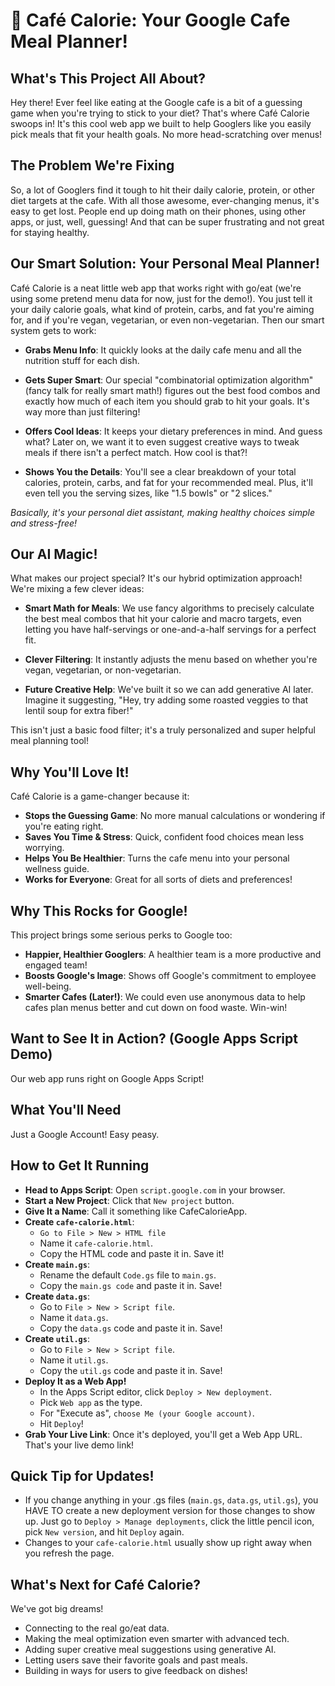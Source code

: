 # 🥗 Café Calorie: Your Google Cafe Meal Planner!

## What's This Project All About?
Hey there! Ever feel like eating at the Google cafe is a bit of a guessing game when you're trying to stick to your diet? That's where Café Calorie swoops in! It's this cool web app we built to help Googlers like you easily pick meals that fit your health goals. No more head-scratching over menus!

## The Problem We're Fixing
So, a lot of Googlers find it tough to hit their daily calorie, protein, or other diet targets at the cafe. With all those awesome, ever-changing menus, it's easy to get lost. People end up doing math on their phones, using other apps, or just, well, guessing! And that can be super frustrating and not great for staying healthy.

## Our Smart Solution: Your Personal Meal Planner!
Café Calorie is a neat little web app that works right with go/eat (we're using some pretend menu data for now, just for the demo!). You just tell it your daily calorie goals, what kind of protein, carbs, and fat you're aiming for, and if you're vegan, vegetarian, or even non-vegetarian. Then our smart system gets to work:
* **Grabs Menu Info**: It quickly looks at the daily cafe menu and all the nutrition stuff for each dish.

* **Gets Super Smart**: Our special "combinatorial optimization algorithm" (fancy talk for really smart math!) figures out the best food combos and exactly how much of each item you should grab to hit your goals. It's way more than just filtering!

* **Offers Cool Ideas**: It keeps your dietary preferences in mind. And guess what? Later on, we want it to even suggest creative ways to tweak meals if there isn't a perfect match. How cool is that?!

* **Shows You the Details**: You'll see a clear breakdown of your total calories, protein, carbs, and fat for your recommended meal. Plus, it'll even tell you the serving sizes, like "1.5 bowls" or "2 slices."

*Basically, it's your personal diet assistant, making healthy choices simple and stress-free!*

## Our AI Magic!
What makes our project special? It's our hybrid optimization approach! We're mixing a few clever ideas:
* **Smart Math for Meals**: We use fancy algorithms to precisely calculate the best meal combos that hit your calorie and macro targets, even letting you have half-servings or one-and-a-half servings for a perfect fit.

* **Clever Filtering**: It instantly adjusts the menu based on whether you're vegan, vegetarian, or non-vegetarian.

* **Future Creative Help**: We've built it so we can add generative AI later. Imagine it suggesting, "Hey, try adding some roasted veggies to that lentil soup for extra fiber!"

This isn't just a basic food filter; it's a truly personalized and super helpful meal planning tool!

## Why You'll Love It!
Café Calorie is a game-changer because it:

* **Stops the Guessing Game**: No more manual calculations or wondering if you're eating right.
* **Saves You Time & Stress**: Quick, confident food choices mean less worrying.
* **Helps You Be Healthier**: Turns the cafe menu into your personal wellness guide.
* **Works for Everyone**: Great for all sorts of diets and preferences!

## Why This Rocks for Google!
This project brings some serious perks to Google too:

* **Happier, Healthier Googlers**: A healthier team is a more productive and engaged team!
* **Boosts Google's Image**: Shows off Google's commitment to employee well-being.
* **Smarter Cafes (Later!)**: We could even use anonymous data to help cafes plan menus better and cut down on food waste. Win-win!

## Want to See It in Action? (Google Apps Script Demo)
Our web app runs right on Google Apps Script!

## What You'll Need
Just a Google Account! Easy peasy.

## How to Get It Running
* **Head to Apps Script**: Open `script.google.com` in your browser.
* **Start a New Project**: Click that `New project` button.
* **Give It a Name**: Call it something like CafeCalorieApp.
* **Create `cafe-calorie.html`**:
    - `Go to File > New > HTML file`
    - Name it `cafe-calorie.html`.
    - Copy the HTML code and paste it in. Save it!
* **Create `main.gs`**:
    - Rename the default `Code.gs` file to `main.gs`.
    - Copy the `main.gs code` and paste it in. Save!
* **Create `data.gs`**:
    - Go to `File > New > Script file`.
    - Name it `data.gs`.
    - Copy the `data.gs` code and paste it in. Save!
* **Create `util.gs`**:
    - Go to `File > New > Script file`.
    - Name it `util.gs`.
    - Copy the `util.gs` code and paste it in. Save!
* **Deploy It as a Web App!**
   - In the Apps Script editor, click `Deploy > New deployment`.
   - Pick `Web app` as the type.
   - For "Execute as", `choose Me (your Google account)`.
   - Hit `Deploy`!
* **Grab Your Live Link**: Once it's deployed, you'll get a Web App URL. That's your live demo link!

## Quick Tip for Updates!
* If you change anything in your .gs files (`main.gs`, `data.gs`, `util.gs`), you HAVE TO create a new deployment version for those changes to show up. Just go to `Deploy > Manage deployments`, click the little pencil icon, pick `New version`, and hit `Deploy` again.
* Changes to your `cafe-calorie.html` usually show up right away when you refresh the page.

## What's Next for Café Calorie?
We've got big dreams!
* Connecting to the real go/eat data.
* Making the meal optimization even smarter with advanced tech.
* Adding super creative meal suggestions using generative AI.
* Letting users save their favorite goals and past meals.
* Building in ways for users to give feedback on dishes!
